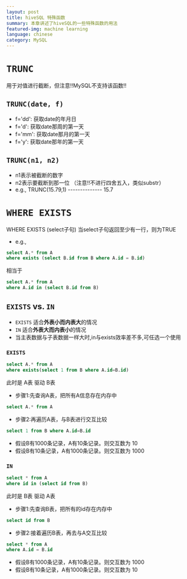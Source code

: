 ```yaml
---
layout: post
title: hiveSQL 特殊函数
summary: 本章讲述了hiveSQL的一些特殊函数的用法
featured-img: machine learning
language: chinese
category: MySQL
---
```

# `TRUNC`
用于对值进行截断，但注意!!MySQL不支持该函数!!

## `TRUNC(date, f)`
- f='dd': 获取date的年月日
- f='d': 获取date那周的第一天   
- f='mm': 获取date那月的第一天
- f='y': 获取date那年的第一天

## `TRUNC(n1, n2)`
- n1表示被截断的数字
- n2表示要截断到那一位 （注意!!不进行四舍五入，类似substr）
- e.g., TRUNC(15.79,1) -------------- 15.7

# `WHERE EXISTS`
WHERE EXISTS (select子句)
当select子句返回至少有一行，则为TRUE
- e.g.,
```sql
select A.* from A
where exists (select B.id from B where A.id = B.id)
```
相当于
```sql
select A.* from A
where A.id in (select B.id from B)
```
## `EXISTS` vs. `IN`
- `EXISTS` 适合<b>外表小而内表大</b>的情况
- `IN` 适合<b>外表大而内表小</b>的情况
- 当主表数据与子表数据一样大时,in与exists效率差不多,可任选一个使用
### `EXISTS`
```sql
select A.* from A
where exists(select 1 from B where A.id=B.id)
```
此时是 A表 驱动 B表
- 步骤1:先查询A表，把所有A信息存在内存中
```sql
select A.* from A
```
- 步骤2:再遍历A表，与B表进行交互比较
```sql
select 1 from B where A.id=B.id
```
- 假设B有1000条记录，A有10条记录。则交互数为 10
- 假设B有10条记录，A有1000条记录。则交互数为 1000
### `IN`
```sql
select * from A
where id in (select id from B)
```
此时是 B表 驱动 A表
- 步骤1:先查询B表，把所有的id存在内存中
```sql
select id from B
```
- 步骤2:接着遍历B表，再去与A交互比较
```sql
select * from A
where A.id = B.id
```
- 假设B有1000条记录，A有10条记录。则交互数为 1000 
- 假设B有10条记录，A有1000条记录。则交互数为 10
